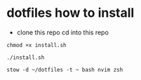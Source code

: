 # dotfiles how to install
- clone this repo cd into this repo

```
chmod +x install.sh
```
```
./install.sh
```

```
stow -d ~/dotfiles -t ~ bash nvim zsh
```


